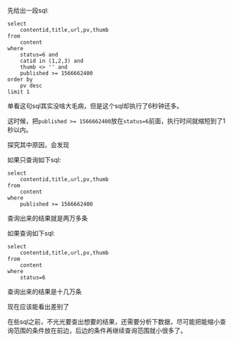 先给出一段sql:

	select 
		contentid,title,url,pv,thumb 
	from 
		content 
	where 
		status=6 and 
		catid in (1,2,3) and 
		thumb <> '' and 
		published >= 1566662400 
	order by 
		pv desc 
	limit 1

单看这句sql其实没啥大毛病，但是这个sql却执行了6秒钟还多。

这时候，把`published >= 1566662400`放在`status=6`前面，执行时间就缩短到了1秒以内。

探究其中原因，会发现

如果只查询如下sql:

	select 
		contentid,title,url,pv,thumb 
	from 
		content 
	where 
		published >= 1566662400

查询出来的结果就是两万多条

如果查询如下sql:

	select 
		contentid,title,url,pv,thumb 
	from 
		content 
	where 
		status=6

查询出来的结果是十几万条

现在应该能看出差别了

在些sql之前，不光光要查出想要的结果，还需要分析下数据，尽可能把能缩小查询范围的条件放在前边，后边的条件再继续查询范围就小很多了。

